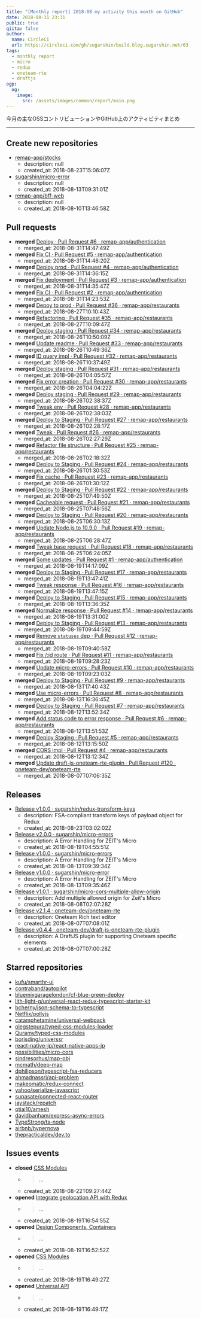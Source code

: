 ```yaml
---
title: "[Monthly report] 2018-08 my activity this month on GitHub"
date: 2018-08-31 23:31
public: true
qiita: false
author:
  name: CircleCI
  url: https://circleci.com/gh/sugarshin/build.blog.sugarshin.net/63
tags:
  - monthly report
  - micro
  - redux
  - oneteam-rte
  - draftjs
ogp:
  og:
    image:
      src: /assets/images/common/report/main.png
---
```


今月の主なOSSコントリビューションやGitHub上のアクティビティまとめ

***

## Create new repositories

- [remap-app/stocks](https://github.com/remap-app/stocks)
  - description: null
  - created_at: 2018-08-23T15:06:07Z
- [sugarshin/micro-error](https://github.com/sugarshin/micro-error)
  - description: null
  - created_at: 2018-08-13T09:31:01Z
- [remap-app/bff-web](https://github.com/remap-app/bff-web)
  - description: null
  - created_at: 2018-08-10T13:46:58Z

## Pull requests

- **merged** [Deploy · Pull Request #6 · remap-app/authentication](https://github.com/remap-app/authentication/pull/6)
  - merged_at: 2018-08-31T14:47:49Z
- **merged** [Fix CI · Pull Request #5 · remap-app/authentication](https://github.com/remap-app/authentication/pull/5)
  - merged_at: 2018-08-31T14:46:20Z
- **merged** [Deploy prod · Pull Request #4 · remap-app/authentication](https://github.com/remap-app/authentication/pull/4)
  - merged_at: 2018-08-31T14:36:15Z
- **merged** [Fix deployment · Pull Request #3 · remap-app/authentication](https://github.com/remap-app/authentication/pull/3)
  - merged_at: 2018-08-31T14:35:47Z
- **merged** [Fix CI · Pull Request #2 · remap-app/authentication](https://github.com/remap-app/authentication/pull/2)
  - merged_at: 2018-08-31T14:23:53Z
- **merged** [Depoy to prod · Pull Request #36 · remap-app/restaurants](https://github.com/remap-app/restaurants/pull/36)
  - merged_at: 2018-08-27T10:10:43Z
- **merged** [Refactoring · Pull Request #35 · remap-app/restaurants](https://github.com/remap-app/restaurants/pull/35)
  - merged_at: 2018-08-27T10:09:47Z
- **merged** [Deploy staging · Pull Request #34 · remap-app/restaurants](https://github.com/remap-app/restaurants/pull/34)
  - merged_at: 2018-08-26T10:50:09Z
- **merged** [Update readme · Pull Request #33 · remap-app/restaurants](https://github.com/remap-app/restaurants/pull/33)
  - merged_at: 2018-08-26T10:49:36Z
- **merged** [ID query impl · Pull Request #32 · remap-app/restaurants](https://github.com/remap-app/restaurants/pull/32)
  - merged_at: 2018-08-26T10:37:49Z
- **merged** [Deploy staging · Pull Request #31 · remap-app/restaurants](https://github.com/remap-app/restaurants/pull/31)
  - merged_at: 2018-08-26T04:05:57Z
- **merged** [Fix error creation · Pull Request #30 · remap-app/restaurants](https://github.com/remap-app/restaurants/pull/30)
  - merged_at: 2018-08-26T04:04:22Z
- **merged** [Deploy staging · Pull Request #29 · remap-app/restaurants](https://github.com/remap-app/restaurants/pull/29)
  - merged_at: 2018-08-26T02:38:37Z
- **merged** [Tweak env · Pull Request #28 · remap-app/restaurants](https://github.com/remap-app/restaurants/pull/28)
  - merged_at: 2018-08-26T02:38:03Z
- **merged** [Deploy to Staging · Pull Request #27 · remap-app/restaurants](https://github.com/remap-app/restaurants/pull/27)
  - merged_at: 2018-08-26T02:28:17Z
- **merged** [Tweak · Pull Request #26 · remap-app/restaurants](https://github.com/remap-app/restaurants/pull/26)
  - merged_at: 2018-08-26T02:27:29Z
- **merged** [Refactor file structure · Pull Request #25 · remap-app/restaurants](https://github.com/remap-app/restaurants/pull/25)
  - merged_at: 2018-08-26T02:18:32Z
- **merged** [Deploy to Staging · Pull Request #24 · remap-app/restaurants](https://github.com/remap-app/restaurants/pull/24)
  - merged_at: 2018-08-26T01:30:53Z
- **merged** [Fix cache · Pull Request #23 · remap-app/restaurants](https://github.com/remap-app/restaurants/pull/23)
  - merged_at: 2018-08-26T01:30:12Z
- **merged** [Deploy to Staging · Pull Request #22 · remap-app/restaurants](https://github.com/remap-app/restaurants/pull/22)
  - merged_at: 2018-08-25T07:49:50Z
- **merged** [Cacheable request · Pull Request #21 · remap-app/restaurants](https://github.com/remap-app/restaurants/pull/21)
  - merged_at: 2018-08-25T07:48:56Z
- **merged** [Deploy to Staging · Pull Request #20 · remap-app/restaurants](https://github.com/remap-app/restaurants/pull/20)
  - merged_at: 2018-08-25T06:30:13Z
- **merged** [Update Node.js to 10.9.0 · Pull Request #19 · remap-app/restaurants](https://github.com/remap-app/restaurants/pull/19)
  - merged_at: 2018-08-25T06:28:47Z
- **merged** [Tweak base request · Pull Request #18 · remap-app/restaurants](https://github.com/remap-app/restaurants/pull/18)
  - merged_at: 2018-08-25T06:24:05Z
- **merged** [Some updates · Pull Request #1 · remap-app/authentication](https://github.com/remap-app/authentication/pull/1)
  - merged_at: 2018-08-19T14:17:09Z
- **merged** [Deploy to Staging · Pull Request #17 · remap-app/restaurants](https://github.com/remap-app/restaurants/pull/17)
  - merged_at: 2018-08-19T13:47:41Z
- **merged** [Tweak response · Pull Request #16 · remap-app/restaurants](https://github.com/remap-app/restaurants/pull/16)
  - merged_at: 2018-08-19T13:47:15Z
- **merged** [Deploy to Staging · Pull Request #15 · remap-app/restaurants](https://github.com/remap-app/restaurants/pull/15)
  - merged_at: 2018-08-19T13:36:35Z
- **merged** [Normalize response · Pull Request #14 · remap-app/restaurants](https://github.com/remap-app/restaurants/pull/14)
  - merged_at: 2018-08-19T13:31:00Z
- **merged** [Deploy to Staging · Pull Request #13 · remap-app/restaurants](https://github.com/remap-app/restaurants/pull/13)
  - merged_at: 2018-08-19T09:44:59Z
- **merged** [Remove `statuses` dep · Pull Request #12 · remap-app/restaurants](https://github.com/remap-app/restaurants/pull/12)
  - merged_at: 2018-08-19T09:40:58Z
- **merged** [Fix /:id route · Pull Request #11 · remap-app/restaurants](https://github.com/remap-app/restaurants/pull/11)
  - merged_at: 2018-08-19T09:28:23Z
- **merged** [Update micro-errors · Pull Request #10 · remap-app/restaurants](https://github.com/remap-app/restaurants/pull/10)
  - merged_at: 2018-08-19T09:23:03Z
- **merged** [Deploy to Staging · Pull Request #9 · remap-app/restaurants](https://github.com/remap-app/restaurants/pull/9)
  - merged_at: 2018-08-13T17:40:43Z
- **merged** [Use micro-errors · Pull Request #8 · remap-app/restaurants](https://github.com/remap-app/restaurants/pull/8)
  - merged_at: 2018-08-13T16:36:45Z
- **merged** [Deploy to Staging · Pull Request #7 · remap-app/restaurants](https://github.com/remap-app/restaurants/pull/7)
  - merged_at: 2018-08-12T13:52:34Z
- **merged** [Add status code to error response · Pull Request #6 · remap-app/restaurants](https://github.com/remap-app/restaurants/pull/6)
  - merged_at: 2018-08-12T13:51:53Z
- **merged** [Deploy Staging · Pull Request #5 · remap-app/restaurants](https://github.com/remap-app/restaurants/pull/5)
  - merged_at: 2018-08-12T13:15:50Z
- **merged** [CORS impl · Pull Request #4 · remap-app/restaurants](https://github.com/remap-app/restaurants/pull/4)
  - merged_at: 2018-08-12T13:12:34Z
- **merged** [Update draft-js-oneteam-rte-plugin · Pull Request #120 · oneteam-dev/oneteam-rte](https://github.com/oneteam-dev/oneteam-rte/pull/120)
  - merged_at: 2018-08-07T07:06:35Z

## Releases

- [Release v1.0.0 · sugarshin/redux-transform-keys](https://github.com/sugarshin/redux-transform-keys/releases/tag/v1.0.0)
  - description: FSA-compliant transform keys of payload object for Redux
  - created_at: 2018-08-23T03:02:02Z
- [Release v2.0.0 · sugarshin/micro-errors](https://github.com/sugarshin/micro-errors/releases/tag/v2.0.0)
  - description: A Error Handling for ZEIT's Micro
  - created_at: 2018-08-19T04:55:51Z
- [Release v1.0.0 · sugarshin/micro-errors](https://github.com/sugarshin/micro-errors/releases/tag/v1.0.0)
  - description: A Error Handling for ZEIT's Micro
  - created_at: 2018-08-13T09:39:34Z
- [Release v1.0.0 · sugarshin/micro-error](https://github.com/sugarshin/micro-error/releases/tag/v1.0.0)
  - description: A Error Handling for ZEIT's Micro
  - created_at: 2018-08-13T09:35:46Z
- [Release v1.0.1 · sugarshin/micro-cors-multiple-allow-origin](https://github.com/sugarshin/micro-cors-multiple-allow-origin/releases/tag/v1.0.1)
  - description: Add multiple allowed origin for Zeit's Micro
  - created_at: 2018-08-08T02:07:28Z
- [Release v2.1.4 · oneteam-dev/oneteam-rte](https://github.com/oneteam-dev/oneteam-rte/releases/tag/v2.1.4)
  - description: Oneteam Rich text editor
  - created_at: 2018-08-07T07:08:01Z
- [Release v0.4.4 · oneteam-dev/draft-js-oneteam-rte-plugin](https://github.com/oneteam-dev/draft-js-oneteam-rte-plugin/releases/tag/v0.4.4)
  - description: A DraftJS plugin for supporting Oneteam specific elements
  - created_at: 2018-08-07T07:00:28Z

## Starred repositories

- [kufu/smarthr-ui](https://github.com/kufu/smarthr-ui)
- [contraband/autopilot](https://github.com/contraband/autopilot)
- [bluemixgaragelondon/cf-blue-green-deploy](https://github.com/bluemixgaragelondon/cf-blue-green-deploy)
- [lith-light-g/universal-react-redux-typescript-starter-kit](https://github.com/lith-light-g/universal-react-redux-typescript-starter-kit)
- [bcherny/json-schema-to-typescript](https://github.com/bcherny/json-schema-to-typescript)
- [Netflix/pollyjs](https://github.com/Netflix/pollyjs)
- [catamphetamine/universal-webpack](https://github.com/catamphetamine/universal-webpack)
- [olegstepura/typed-css-modules-loader](https://github.com/olegstepura/typed-css-modules-loader)
- [Quramy/typed-css-modules](https://github.com/Quramy/typed-css-modules)
- [borisding/universsr](https://github.com/borisding/universsr)
- [react-native-jp/react-native-apps-jp](https://github.com/react-native-jp/react-native-apps-jp)
- [possibilities/micro-cors](https://github.com/possibilities/micro-cors)
- [sindresorhus/map-obj](https://github.com/sindresorhus/map-obj)
- [mcmath/deep-map](https://github.com/mcmath/deep-map)
- [dphilipson/typescript-fsa-reducers](https://github.com/dphilipson/typescript-fsa-reducers)
- [ahmadnassri/api-problem](https://github.com/ahmadnassri/api-problem)
- [makeomatic/redux-connect](https://github.com/makeomatic/redux-connect)
- [yahoo/serialize-javascript](https://github.com/yahoo/serialize-javascript)
- [supasate/connected-react-router](https://github.com/supasate/connected-react-router)
- [jaystack/repatch](https://github.com/jaystack/repatch)
- [otiai10/amesh](https://github.com/otiai10/amesh)
- [davidbanham/express-async-errors](https://github.com/davidbanham/express-async-errors)
- [TypeStrong/ts-node](https://github.com/TypeStrong/ts-node)
- [airbnb/hypernova](https://github.com/airbnb/hypernova)
- [thepracticaldev/dev.to](https://github.com/thepracticaldev/dev.to)

## Issues events

- **closed** [CSS Modules](https://github.com/remap-app/bff-web/issues/2)
  - > ...
  - created_at: 2018-08-22T09:27:44Z
- **opened** [Integrate geolocation API with Redux](https://github.com/remap-app/bff-web/issues/4)
  - > ...
  - created_at: 2018-08-19T16:54:55Z
- **opened** [Design Components, Containers](https://github.com/remap-app/bff-web/issues/3)
  - > ...
  - created_at: 2018-08-19T16:52:52Z
- **opened** [CSS Modules](https://github.com/remap-app/bff-web/issues/2)
  - > ...
  - created_at: 2018-08-19T16:49:27Z
- **opened** [Universal API](https://github.com/remap-app/bff-web/issues/1)
  - > ...
  - created_at: 2018-08-19T16:49:17Z
